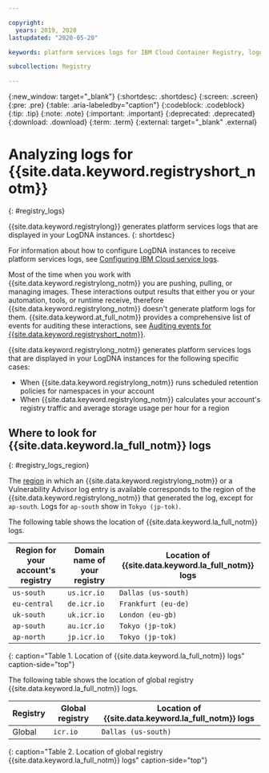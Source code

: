 ```yaml
---

copyright:
  years: 2019, 2020
lastupdated: "2020-05-20"

keywords: platform services logs for IBM Cloud Container Registry, logging for IBM Cloud Container Registry, LogDNA for IBM Cloud Container Registry, IBM Cloud Container Registry logs, IBM Cloud Container Registry security, analyzing logs for IBM Cloud Container Registry, viewing IBM Cloud Container Registry logs, IBM Cloud Container Registry logs,

subcollection: Registry

---
```


{:new_window: target="_blank"}
{:shortdesc: .shortdesc}
{:screen: .screen}
{:pre: .pre}
{:table: .aria-labeledby="caption"}
{:codeblock: .codeblock}
{:tip: .tip}
{:note: .note}
{:important: .important}
{:deprecated: .deprecated}
{:download: .download}
{:term: .term}
{:external: target="_blank" .external}

# Analyzing logs for {{site.data.keyword.registryshort_notm}}
{: #registry_logs}

{{site.data.keyword.registrylong}} generates platform services logs that are displayed in your LogDNA instances.
{: shortdesc}

For information about how to configure LogDNA instances to receive platform services logs, see [Configuring IBM Cloud service logs](/docs/Log-Analysis-with-LogDNA?topic=LogDNA-config_svc_logs).

Most of the time when you work with {{site.data.keyword.registrylong_notm}} you are pushing, pulling, or managing images. These interactions output results that either you or your automation, tools, or runtime receive, therefore {{site.data.keyword.registrylong_notm}} doesn't generate platform logs for them. {{site.data.keyword.at_full_notm}} provides a comprehensive list of events for auditing these interactions, see [Auditing events for {{site.data.keyword.registryshort_notm}}](/docs/Registry?topic=registry-at_events).

{{site.data.keyword.registrylong_notm}} generates platform services logs that are displayed in your LogDNA instances for the following specific cases:

- When {{site.data.keyword.registrylong_notm}} runs scheduled retention policies for namespaces in your account
- When {{site.data.keyword.registrylong_notm}} calculates your account's registry traffic and average storage usage per hour for a region

## Where to look for {{site.data.keyword.la_full_notm}} logs
{: #registry_logs_region}

The [region](/docs/Registry?topic=registry-registry_overview#registry_regions) in which an {{site.data.keyword.registrylong_notm}} or a Vulnerability Advisor log entry is available corresponds to the region of the {{site.data.keyword.registrylong_notm}} that generated the log, except for `ap-south`. Logs for `ap-south` show in `Tokyo (jp-tok)`.

The following table shows the location of {{site.data.keyword.la_full_notm}} logs.

| Region for your account's registry | Domain name of your registry | Location of {{site.data.keyword.la_full_notm}} logs |
|-----------------|-----------------|-----------------|
| `us-south` | `us.icr.io` | `Dallas (us-south)` |
| `eu-central` | `de.icr.io` | `Frankfurt (eu-de)` |
| `uk-south` | `uk.icr.io` | `London (eu-gb)` |
| `ap-south` | `au.icr.io` | `Tokyo (jp-tok)` |
| `ap-north` | `jp.icr.io` | `Tokyo (jp-tok)` |
{: caption="Table 1. Location of {{site.data.keyword.la_full_notm}} logs" caption-side="top"}

The following table shows the location of global registry {{site.data.keyword.la_full_notm}} logs.

| Registry | Global registry | Location of {{site.data.keyword.la_full_notm}} logs |
|-----------------|-----------------|-----------------|
| Global | `icr.io` | `Dallas (us-south)` |
{: caption="Table 2. Location of global registry {{site.data.keyword.la_full_notm}} logs" caption-side="top"}
